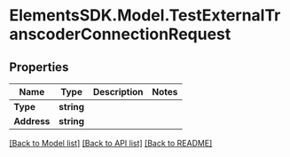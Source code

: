 # ElementsSDK.Model.TestExternalTranscoderConnectionRequest

## Properties

Name | Type | Description | Notes
------------ | ------------- | ------------- | -------------
**Type** | **string** |  | 
**Address** | **string** |  | 

[[Back to Model list]](../#documentation-for-models) [[Back to API list]](../#documentation-for-api-endpoints) [[Back to README]](../)

